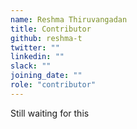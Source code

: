 ```yaml
---
name: Reshma Thiruvangadan
title: Contributor
github: reshma-t
twitter: ""
linkedin: ""
slack: ""
joining_date: ""
role: "contributor"
---
```


Still waiting for this
